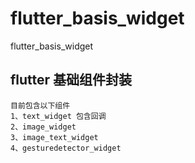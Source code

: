 # flutter_basis_widget

flutter_basis_widget

## flutter 基础组件封装
    目前包含以下组件
    1、text_widget 包含回调
    2、image_widget
    3、image_text_widget
    4、gesturedetector_widget
